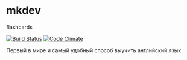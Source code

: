 # mkdev
flashcards

[![Build Status](https://travis-ci.org/PeterChudinov/flashcards.svg?branch=assignment7)](https://travis-ci.org/PeterChudinov/flashcards) [![Code Climate](https://codeclimate.com/github/PeterChudinov/flashcards/badges/gpa.svg)](https://codeclimate.com/github/PeterChudinov/flashcards)

Первый в мире и самый удобный способ выучить английский язык
